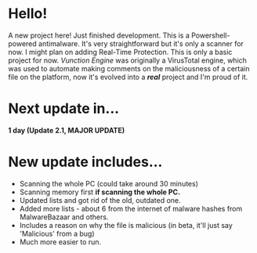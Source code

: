 # Hello!

A new project here! Just finished development. This is a Powershell-powered antimalware. It's very straightforward but it's only a scanner for now. I might plan on adding Real-Time Protection. This is only a basic project for now. *Vunction Engine* was originally a VirusTotal engine, which was used to automate making comments on the maliciousness of a certain file on the platform, now it's evolved into a ***real*** project and I'm proud of it.

# Next update in...
**1 day (Update 2.1, MAJOR UPDATE)**

# New update includes...
* Scanning the whole PC (could take around 30 minutes)
* Scanning memory first **if scanning the whole PC.**
* Updated lists and got rid of the old, outdated one.
* Added more lists - about 6 from the internet of malware hashes from MalwareBazaar and others.
* Includes a reason on why the file is malicious (in beta, it'll just say 'Malicious' from a bug)
* Much more easier to run.
